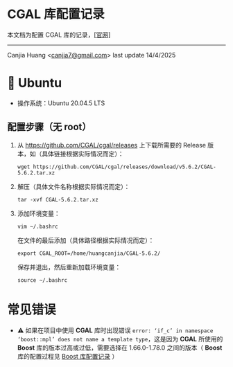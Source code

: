 # CGAL 库配置记录

本文档为配置 CGAL 库的记录，[[官网]](https://www.cgal.org)

---

Canjia Huang <<canjia7@gmail.com>> last update 14/4/2025

# :penguin: Ubuntu

- 操作系统：Ubuntu 20.04.5 LTS

## 配置步骤（无 root）

1. 从 https://github.com/CGAL/cgal/releases 上下载所需要的 Release 版本，如（具体链接根据实际情况而定）：

    ```
    wget https://github.com/CGAL/cgal/releases/download/v5.6.2/CGAL-5.6.2.tar.xz
    ```

2. 解压（具体文件名称根据实际情况而定）：

    ```
    tar -xvf CGAL-5.6.2.tar.xz
    ```

3. 添加环境变量：

    ```
    vim ~/.bashrc
    ```

    在文件的最后添加（具体路径根据实际情况而定）：

    ```
    export CGAL_ROOT=/home/huangcanjia/CGAL-5.6.2/
    ```

    保存并退出，然后重新加载环境变量：

    ```
    source ~/.bashrc
    ```

# 常见错误

- :warning: 如果在项目中使用 **CGAL** 库时出现错误 `error: ‘if_c’ in namespace ‘boost::mpl’ does not name a template type`，这是因为 **CGAL** 所使用的 **Boost** 库的版本过高或过低，需要选择在 1.66.0-1.78.0 之间的版本（ **Boost** 库的配置过程见 [Boost 库配置记录](../Boost/) ）